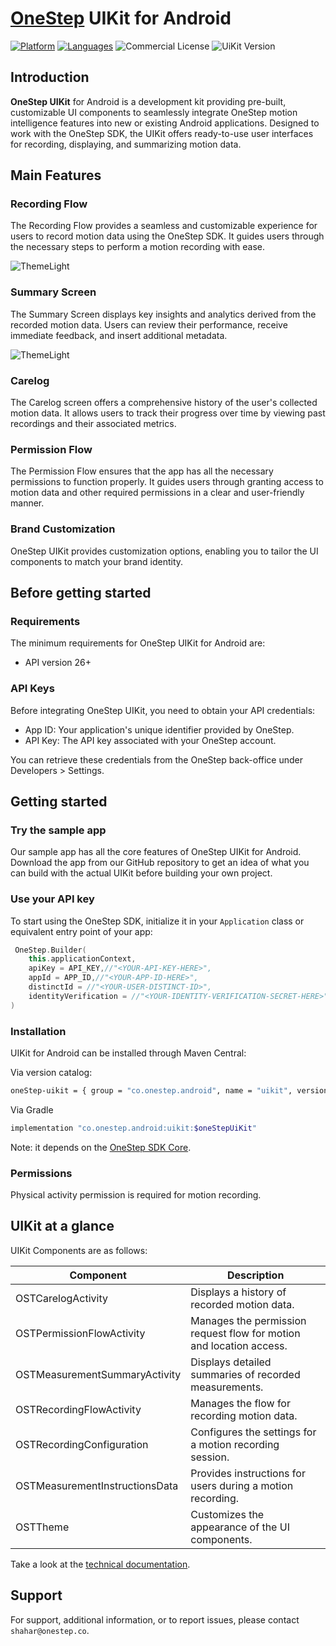 # [OneStep](https://www.onestep.co/) UIKit for Android

[![Platform](https://img.shields.io/badge/platform-Android-green.svg)](https://github.com/OneStepRND/onestep-sdk-android-samples/tree/main/UiKitSample)
[![Languages](https://img.shields.io/badge/language-Kotlin-orange.svg)](https://github.com/OneStepRND/onestep-sdk-android-samples/tree/main/UiKitSample)
![Commercial License](https://img.shields.io/badge/license-Commercial-green.svg)
![UiKit Version](https://img.shields.io/badge/version-1.0.1-blue.svg)

## Introduction

**OneStep UIKit** for Android is a development kit providing pre-built, customizable UI components to seamlessly integrate OneStep motion intelligence features into new or existing Android applications. Designed to work with the OneStep SDK, the UIKit offers ready-to-use user interfaces for recording, displaying, and summarizing motion data. 

## Main Features

### Recording Flow

The Recording Flow provides a seamless and customizable experience for users to record motion data using the OneStep SDK. It guides users through the necessary steps to perform a motion recording with ease.

![ThemeLight](https://glorious-caboc-cd3.notion.site/image/https%3A%2F%2Fprod-files-secure.s3.us-west-2.amazonaws.com%2F6bffdf7a-2c2e-49a1-9e0f-293395486e36%2F594d95f6-77ce-40d7-8aff-66c548dbeb43%2FScreenshot_2024-09-19_at_10.49.23.png?table=block&id=fff96ca2-482b-81bd-b8ef-e8c0add5ebab&spaceId=6bffdf7a-2c2e-49a1-9e0f-293395486e36&width=2000&userId=&cache=v2)

### Summary Screen

The Summary Screen displays key insights and analytics derived from the recorded motion data. Users can review their performance, receive immediate feedback, and insert additional metadata.

![ThemeLight](https://glorious-caboc-cd3.notion.site/image/https%3A%2F%2Fprod-files-secure.s3.us-west-2.amazonaws.com%2F6bffdf7a-2c2e-49a1-9e0f-293395486e36%2F47fd8337-0fe8-444a-89e9-04a264ece860%2FScreenshot_2024-09-19_at_10.51.24.png?table=block&id=fff96ca2-482b-816d-82c3-d173a5667ec4&spaceId=6bffdf7a-2c2e-49a1-9e0f-293395486e36&width=2000&userId=&cache=v2)

### Carelog

The Carelog screen offers a comprehensive history of the user's collected motion data. It allows users to track their progress over time by viewing past recordings and their associated metrics.

### Permission Flow

The Permission Flow ensures that the app has all the necessary permissions to function properly. It guides users through granting access to motion data and other required permissions in a clear and user-friendly manner.

### Brand Customization

OneStep UIKit provides customization options, enabling you to tailor the UI components to match your brand identity.

## Before getting started

### Requirements

The minimum requirements for OneStep UIKit for Android are:

- API version 26+

### API Keys

Before integrating OneStep UIKit, you need to obtain your API credentials:

- App ID: Your application's unique identifier provided by OneStep.
- API Key: The API key associated with your OneStep account.

You can retrieve these credentials from the OneStep back-office under Developers > Settings.

## Getting started

### Try the sample app

Our sample app has all the core features of OneStep UIKit for Android. Download the app from our GitHub repository to get an idea of what you can build with the actual UIKit before building your own project.

### Use your API key
To start using the OneStep SDK, initialize it in your `Application` class or equivalent entry point of your app:

```kotlin
 OneStep.Builder(
    this.applicationContext,
    apiKey = API_KEY,//"<YOUR-API-KEY-HERE>",
    appId = APP_ID,//"<YOUR-APP-ID-HERE>",
    distinctId = //"<YOUR-USER-DISTINCT-ID>",
    identityVerification = //"<YOUR-IDENTITY-VERIFICATION-SECRET-HERE>", // or null if in development
)
```

### Installation
UIKit for Android can be installed through Maven Central:

Via version catalog:
```bash
oneStep-uikit = { group = "co.onestep.android", name = "uikit", version.ref = "oneStepUiKit" }
```
Via Gradle
```Bash
implementation "co.onestep.android:uikit:$oneStepUiKit"

```
Note: it depends on the [OneStep SDK Core](https://central.sonatype.com/artifact/co.onestep.android/core).

### Permissions
Physical activity permission is required for motion recording.

## UIKit at a glance

UIKit Components are as follows:

| Component                     |Description|
|-------------------------------|---|
| OSTCarelogActivity            |Displays a history of recorded motion data.|
| OSTPermissionFlowActivity     |Manages the permission request flow for motion and location access.|
| OSTMeasurementSummaryActivity |Displays detailed summaries of recorded measurements.|
| OSTRecordingFlowActivity      |Manages the flow for recording motion data.|
| OSTRecordingConfiguration     |Configures the settings for a motion recording session.|
| OSTMeasurementInstructionsData|Provides instructions for users during a motion recording.|
| OSTTheme                      |Customizes the appearance of the UI components.|

Take a look at the [technical documentation](https://glorious-caboc-cd3.notion.site/OneStep-SDK-Core-Android-bbca1bea365f44e7bd12a105f772df93).

## Support

For support, additional information, or to report issues, please contact `shahar@onestep.co`.


